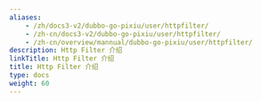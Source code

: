 ```yaml
---
aliases:
    - /zh/docs3-v2/dubbo-go-pixiu/user/httpfilter/
    - /zh-cn/docs3-v2/dubbo-go-pixiu/user/httpfilter/
    - /zh-cn/overview/mannual/dubbo-go-pixiu/user/httpfilter/
description: Http Filter 介绍
linkTitle: Http Filter 介绍
title: Http Filter 介绍
type: docs
weight: 60
---
```


